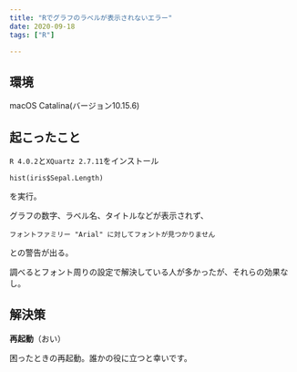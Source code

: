 ```yaml
---
title: "Rでグラフのラベルが表示されないエラー"
date: 2020-09-18
tags: ["R"]

---
```


## 環境
macOS Catalina(バージョン10.15.6)

## 起こったこと
`R 4.0.2`と`XQuartz 2.7.11`をインストール

```
hist(iris$Sepal.Length)
```
を実行。

グラフの数字、ラベル名、タイトルなどが表示されず、

`フォントファミリー "Arial" に対してフォントが見つかりません`

との警告が出る。

調べるとフォント周りの設定で解決している人が多かったが、それらの効果なし。

## 解決策
**再起動**（おい）

困ったときの再起動。誰かの役に立つと幸いです。